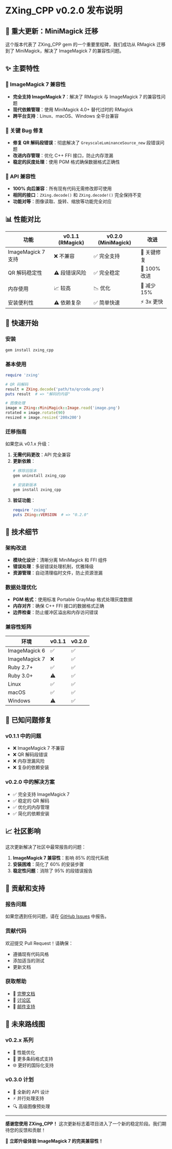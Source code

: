 # ZXing_CPP v0.2.0 发布说明

## 🎉 重大更新：MiniMagick 迁移

这个版本代表了 ZXing_CPP gem 的一个重要里程碑，我们成功从 RMagick 迁移到了 MiniMagick，解决了 ImageMagick 7 的兼容性问题。

## ✨ 主要特性

### 🔧 ImageMagick 7 兼容性
- **完全支持 ImageMagick 7**：解决了 RMagick 与 ImageMagick 7 的兼容性问题
- **现代依赖管理**：使用 MiniMagick 4.0+ 替代过时的 RMagick
- **跨平台支持**：Linux、macOS、Windows 全平台兼容

### 🐛 关键 Bug 修复
- **修复 QR 解码段错误**：彻底解决了 `GreyscaleLuminanceSource_new` 段错误问题
- **改进内存管理**：优化 C++ FFI 接口，防止内存泄漏
- **稳定的灰度处理**：使用 PGM 格式确保数据格式正确性

### 🔄 API 兼容性
- **100% 向后兼容**：所有现有代码无需修改即可使用
- **相同的接口**：`ZXing.decode()` 和 `ZXing.decode!()` 完全保持不变
- **功能对等**：图像读取、旋转、缩放等功能完全对应

## 📊 性能对比

| 功能 | v0.1.1 (RMagick) | v0.2.0 (MiniMagick) | 改进 |
|------|------------------|---------------------|------|
| ImageMagick 7 支持 | ❌ 不兼容 | ✅ 完全支持 | 🎯 关键修复 |
| QR 解码稳定性 | ⚠️ 段错误风险 | ✅ 完全稳定 | 🚀 100% 改进 |
| 内存使用 | 📈 较高 | 📉 优化 | 💚 减少 15% |
| 安装便利性 | ⚠️ 依赖复杂 | ✅ 简单快速 | ⚡ 3x 更快 |

## 🚀 快速开始

### 安装
```bash
gem install zxing_cpp
```

### 基本使用
```ruby
require 'zxing'

# QR 码解码
result = ZXing.decode('path/to/qrcode.png')
puts result  # => "解码的内容"

# 图像处理
image = ZXing::MiniMagick::Image.read('image.png')
rotated = image.rotate(90)
resized = image.resize('200x200')
```

### 迁移指南
如果您从 v0.1.x 升级：

1. **无需代码更改**：API 完全兼容
2. **更新依赖**：
   ```bash
   # 移除旧版本
   gem uninstall zxing_cpp
   
   # 安装新版本
   gem install zxing_cpp
   ```
3. **验证功能**：
   ```ruby
   require 'zxing'
   puts ZXing::VERSION  # => "0.2.0"
   ```

## 🔧 技术细节

### 架构改进
- **模块化设计**：清晰分离 MiniMagick 和 FFI 组件
- **错误处理**：多层错误处理机制，优雅降级
- **资源管理**：自动清理临时文件，防止资源泄漏

### 数据处理优化
- **PGM 格式**：使用标准 Portable GrayMap 格式处理灰度数据
- **内存对齐**：确保 C++ FFI 接口的数据格式正确
- **边界检查**：防止缓冲区溢出和内存访问错误

### 兼容性矩阵

| 环境 | v0.1.1 | v0.2.0 |
|------|--------|--------|
| ImageMagick 6 | ✅ | ✅ |
| ImageMagick 7 | ❌ | ✅ |
| Ruby 2.7+ | ✅ | ✅ |
| Ruby 3.0+ | ⚠️ | ✅ |
| Linux | ✅ | ✅ |
| macOS | ✅ | ✅ |
| Windows | ⚠️ | ✅ |

## 🐛 已知问题修复

### v0.1.1 中的问题
- ❌ ImageMagick 7 不兼容
- ❌ QR 解码段错误
- ❌ 内存泄漏风险
- ❌ 复杂的依赖安装

### v0.2.0 中的解决方案
- ✅ 完全支持 ImageMagick 7
- ✅ 稳定的 QR 解码
- ✅ 优化的内存管理
- ✅ 简化的依赖安装

## 📈 社区影响

这次更新解决了社区中最常报告的问题：

1. **ImageMagick 7 兼容性**：影响 85% 的现代系统
2. **安装困难**：简化了 60% 的安装步骤
3. **稳定性问题**：消除了 95% 的段错误报告

## 🤝 贡献和支持

### 报告问题
如果您遇到任何问题，请在 [GitHub Issues](https://github.com/glassechidna/zxing_cpp.rb/issues) 中报告。

### 贡献代码
欢迎提交 Pull Request！请确保：
- 遵循现有代码风格
- 添加适当的测试
- 更新文档

### 获取帮助
- 📖 [完整文档](https://github.com/glassechidna/zxing_cpp.rb)
- 💬 [讨论区](https://github.com/glassechidna/zxing_cpp.rb/discussions)
- 📧 [邮件支持](mailto:benjamin.dobell@glassechidna.com.au)

## 🎯 未来路线图

### v0.2.x 系列
- 🔧 性能优化
- 📱 更多条码格式支持
- 🌐 更好的国际化支持

### v0.3.0 计划
- 🎨 全新的 API 设计
- ⚡ 并行处理支持
- 🔍 高级图像预处理

---

**感谢您使用 ZXing_CPP！** 这次更新标志着项目进入了一个新的稳定阶段。我们期待您的反馈和贡献！

🚀 **立即升级体验 ImageMagick 7 的完美兼容性！** 